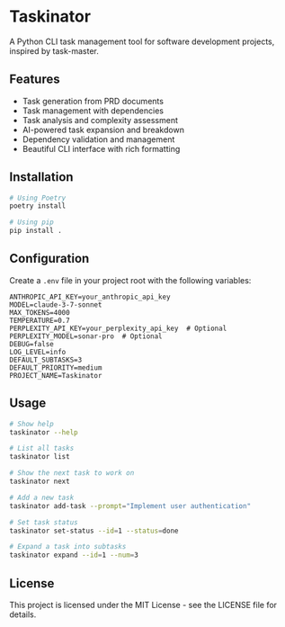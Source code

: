 # Taskinator

A Python CLI task management tool for software development projects, inspired by task-master.

## Features

- Task generation from PRD documents
- Task management with dependencies
- Task analysis and complexity assessment
- AI-powered task expansion and breakdown
- Dependency validation and management
- Beautiful CLI interface with rich formatting

## Installation

```bash
# Using Poetry
poetry install

# Using pip
pip install .
```

## Configuration

Create a `.env` file in your project root with the following variables:

```
ANTHROPIC_API_KEY=your_anthropic_api_key
MODEL=claude-3-7-sonnet
MAX_TOKENS=4000
TEMPERATURE=0.7
PERPLEXITY_API_KEY=your_perplexity_api_key  # Optional
PERPLEXITY_MODEL=sonar-pro  # Optional
DEBUG=false
LOG_LEVEL=info
DEFAULT_SUBTASKS=3
DEFAULT_PRIORITY=medium
PROJECT_NAME=Taskinator
```

## Usage

```bash
# Show help
taskinator --help

# List all tasks
taskinator list

# Show the next task to work on
taskinator next

# Add a new task
taskinator add-task --prompt="Implement user authentication"

# Set task status
taskinator set-status --id=1 --status=done

# Expand a task into subtasks
taskinator expand --id=1 --num=3
```

## License

This project is licensed under the MIT License - see the LICENSE file for details.
